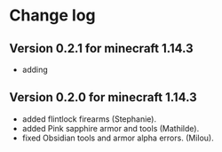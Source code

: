 # Change log

## Version 0.2.1 for minecraft 1.14.3

- adding

## Version 0.2.0 for minecraft 1.14.3

- added flintlock firearms (Stephanie).
- added Pink sapphire armor and tools (Mathilde).
- fixed Obsidian tools and armor alpha errors. (Milou).
